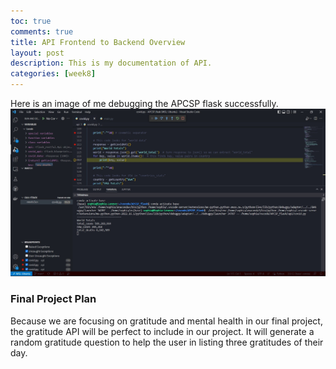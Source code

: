 ```yaml
---
toc: true
comments: true
title: API Frontend to Backend Overview
layout: post
description: This is my documentation of API.
categories: [week8]
---
```


Here is an image of me debugging the APCSP flask successfully.
![](images/week8api1.jpg)

### Final Project Plan
Because we are focusing on gratitude and mental health in our final project, the gratitude API will be perfect to include in our project. It will generate a random gratitude question to help the user in listing three gratitudes of their day.